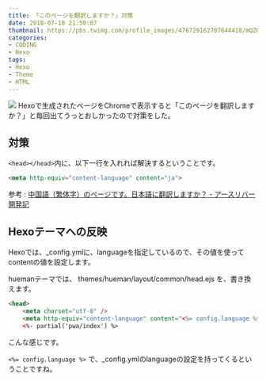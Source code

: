 ```yaml
---
title: 「このページを翻訳しますか？」対策
date: 2018-07-10 21:50:07
thumbnail: https://pbs.twimg.com/profile_images/476729162707644418/mQZOTo9f_400x400.png
categories:
- CODING
- Hexo
tags:
- Hexo
- Theme
- HTML
---
```

![](https://pbs.twimg.com/profile_images/476729162707644418/mQZOTo9f_400x400.png)
Hexoで生成されたページをChromeで表示すると「このページを翻訳しますか？」と毎回出てうっとおしかったので対策をした。

## 対策

`<head></head>`内に、以下一行を入れれば解決するということです。
```html
<meta http-equiv="content-language" content="ja">
```

参考 : [中国語（繁体字）のページです。日本語に翻訳しますか？ \- アースリバー開発記](http://ejoun.hatenablog.com/entry/2017/09/04/235605)

## Hexoテーマへの反映

Hexoでは、_config.ymlに、languageを指定しているので、その値を使ってcontentの値を設定します。

huemanテーマでは、
themes/hueman/layout/common/head.ejs
を、書き換えます。

```html
<head>
    <meta charset="utf-8" />
    <meta http-equiv="content-language" content="<%= config.language %>">
    <%- partial('pwa/index') %>
```
こんな感じです。

`<%= config.language %>`
で、_config.ymlのlanguageの設定を持ってくるということですね。
